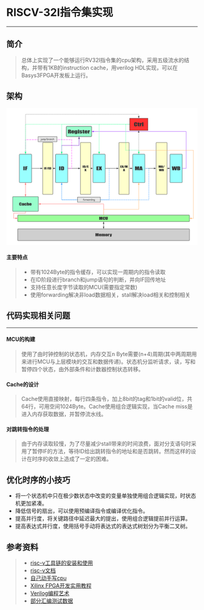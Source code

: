 # RISCV-32I指令集实现
----

## 简介
>总体上实现了一个能够运行RV32I指令集的cpu架构，采用五级流水的结构，并带有1KB的instruction cache，用verilog HDL实现，可以在Basys3FPGA开发板上运行。



## 架构

![数据流图](https://raw.githubusercontent.com/ypm1999/HDL/master/document/pipeline.png "数据流图")

#### 主要特点
> - 带有1024Byte的指令缓存，可以实现一周期内的指令读取
> - 在ID阶段进行branch和jump语句的判断，并向IF回传地址
> - 支持任意长度字节读取的MCU(需要指定常数)
> - 使用forwarding解决非load数据相关，stall解决load相关和控制相关

## 代码实现相关问题
---
#### MCU的构建
>使用了由时钟控制的状态机，内存交互n Byte需要(n+4)周期(其中两周期用来进行MCU与上层模块的交互和数据传递)。状态机分监听请求，读，写和暂停四个状态，由外部条件和计数器控制状态转移。

#### Cache的设计
>Cache使用直接映射，每行四条指令，加上8bit的tag和1bit的valid位，共64行，可用空间1024Byte。Cache使用组合逻辑实现，当Cache miss是进入内存获取数据，并暂停流水线。

#### 对跳转指令的处理
>由于内存读取较慢，为了尽量减少stall带来的时间浪费，面对分支语句时采用了暂停IF的方法，等待ID给出跳转指令的地址和是否跳转。然而这样的设计在时序的收敛上造成了一定的困难。

## 优化时序的小技巧
- 将一个状态机中只在极少数状态中改变的变量单独使用组合逻辑实现，时状态机更加紧凑。
- 降低信号的扇出，可以使用预编译指令或编译优化指令。
- 提高并行度，将关键路径中延迟最大的提出，使用组合逻辑提前并行运算。
- 提高表达式并行度，使用括号手动将表达式的表达式树划分为平衡二叉树。


## 参考资料
> - [risc-v工具链的安装和使用](http://blog.evensgn.com/riscv-gnu-toolchain/)
> - [risc-v文档](https://content.riscv.org/wp-content/uploads/2017/05/riscv-spec-v2.2.pdf)
> - [自己动手写cpu](https://book.douban.com/subject/25960657/)
> - [Xilinx FPGA开发实用教程](https://book.douban.com/subject/3301529/)
> - [Verilog编程艺术](https://book.douban.com/subject/26612391/)
> - [部分汇编测试数据](https://github.com/Michaelvll/RISCV_CPU/tree/master/Test/testcase)